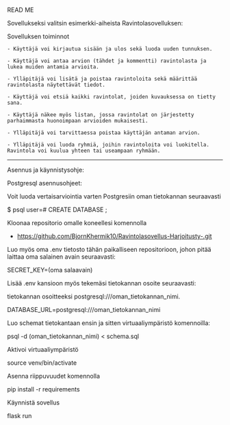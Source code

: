 READ ME

Sovellukseksi valitsin esimerkki-aiheista Ravintolasovelluksen:

Sovelluksen toiminnot
 
	- Käyttäjä voi kirjautua sisään ja ulos sekä luoda uuden tunnuksen.
 
	- Käyttäjä voi antaa arvion (tähdet ja kommentti) ravintolasta ja lukea muiden antamia arvioita.
 
	- Ylläpitäjä voi lisätä ja poistaa ravintoloita sekä määrittää ravintolasta näytettävät tiedot.
 
	- Käyttäjä voi etsiä kaikki ravintolat, joiden kuvauksessa on tietty sana.
 
	- Käyttäjä näkee myös listan, jossa ravintolat on järjestetty parhaimmasta huonoimpaan arvioiden mukaisesti.
 
	- Ylläpitäjä voi tarvittaessa poistaa käyttäjän antaman arvion.
 
	- Ylläpitäjä voi luoda ryhmiä, joihin ravintoloita voi luokitella. Ravintola voi kuulua yhteen tai useampaan ryhmään.

------------------------------------------------------------------------------------------
Asennus ja käynnistysohje:
	
Postgresql asennusohjeet:

Voit luoda vertaisarviointia varten Postgresiin oman tietokannan seuraavasti

$ psql
user=# CREATE DATABASE <testi-tietokannan-nimi>;

Kloonaa repositorio omalle koneellesi komennolla

- https://github.com/BjornKhermik10/Ravintolasovellus-Harjoitusty-.git

Luo myös oma .env tietosto tähän paikalliseen repositorioon, johon pitää laittaa oma salainen avain seuraavasti:

SECRET_KEY=(oma salaavain)

Lisää .env kansioon myös tekemäsi tietokannan osoite seuraavasti:

tietokannan osoitteeksi postgresql:///oman_tietokannan_nimi.

DATABASE_URL=postgresql:///oman_tietokannan_nimi

Luo schemat tietokantaan ensin ja sitten virtuaaliympäristö komennoilla:

psql -d (oman_tietokannan_nimi) < schema.sql

Aktivoi virtuaaliympäristö

source venv/bin/activate

Asenna riippuvuudet komennolla

pip install -r requirements

Käynnistä sovellus

flask run
